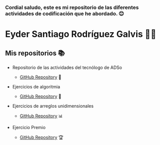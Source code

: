 ### Cordial saludo, este es mi repositorio de las diferentes actividades de codificación que he abordado. 😊

# Eyder Santiago Rodríguez Galvis 👨‍💻

## Mis repositorios 📚

- Repositorio de las actividades del tecnólogo de ADSo
  - [GitHub Repository](https://github.com/Santiagorodriguezgalviz/sena2023.git) 📂

- Ejercicios de algoritmia
  - [GitHub Repository](https://github.com/Santiagorodriguezgalviz/25-ejercicios-algoritmia.git) 🧩

- Ejercicios de arreglos unidimensionales
  - [GitHub Repository](https://github.com/Santiagorodriguezgalviz/ejercicios-arreglos-unidimensioanales.git) 📊

- Ejercicio Premio
  - [GitHub Repository](https://github.com/Santiagorodriguezgalviz/ejerciciospremio.git) 🏆

